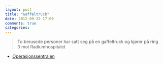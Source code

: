 ```yaml
---
layout: post
title: "Gaffeltruck"
date: 2012-09-22 17:09
comments: true
categories: 
---
```

> To berusede personer har satt seg på en gaffeltruck og kjører på ring 3 mot Radiumhospitalet
- [Operasjonssentralen](http://twitter.com/oslopolitiops/statuses/249299247399325696)
